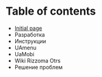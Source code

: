 # Table of contents

* [Initial page](README.md)
* Разработка
* Инструкции
* UAmenu
* UaMobi
* Wiki Rizzoma Otrs
* Решение проблем

